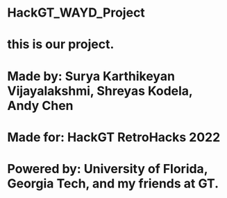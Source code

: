 # HackGT_WAYD_Project

# this is our project.

# Made by: Surya Karthikeyan Vijayalakshmi, Shreyas Kodela, Andy Chen
# Made for: HackGT RetroHacks 2022
# Powered by: University of Florida, Georgia Tech, and my friends at GT. 
